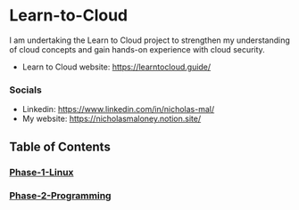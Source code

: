 # Learn-to-Cloud
I am undertaking the Learn to Cloud project to strengthen my understanding of cloud concepts and gain hands-on experience with cloud security.
* Learn to Cloud website: https://learntocloud.guide/

### Socials 
* Linkedin: https://www.linkedin.com/in/nicholas-mal/
* My website: https://nicholasmaloney.notion.site/

## Table of Contents
### [Phase-1-Linux](/Phase-1-Linux)
### [Phase-2-Programming](/Phase-2-Programming)
    
